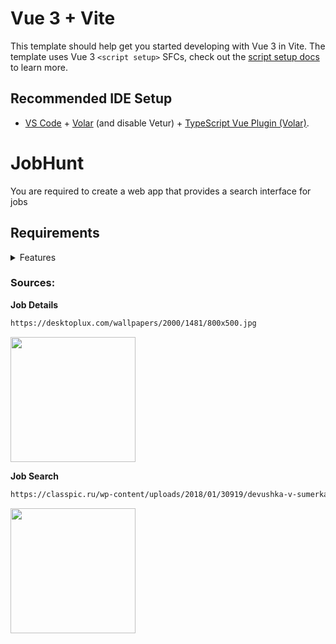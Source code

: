 # Vue 3 + Vite

This template should help get you started developing with Vue 3 in Vite. The template uses Vue 3 `<script setup>` SFCs, check out the [script setup docs](https://v3.vuejs.org/api/sfc-script-setup.html#sfc-script-setup) to learn more.

## Recommended IDE Setup

- [VS Code](https://code.visualstudio.com/) + [Volar](https://marketplace.visualstudio.com/items?itemName=Vue.volar) (and disable Vetur) + [TypeScript Vue Plugin (Volar)](https://marketplace.visualstudio.com/items?itemName=Vue.vscode-typescript-vue-plugin).

# JobHunt
You are required to create a web app that provides a search interface for jobs


## Requirements
<details> <summary> Features </summary>

-	[ ] Fetch job data from a mock API, using the JSON Provided to you. 
-	[ ] Use VueJS to implement the front-end functionality.
-	[ ] Use Tailwind CSS, Bootstrap, or a framework that you are comfortable with to make the web page mobile responsive.
-	[ ] Implement a search bar that allows the user to search for jobs by title. The search results should update dynamically as the user types.
-	[ ] Implement a dropdown for the Sort By field, with options to filter by highest salary and latest date. The search results should dynamically change on selection.
- [ ]	Implement checkboxes that allow the user to filter the search results by category. The categories should be fetched dynamically from the API data. The search results should dynamically change on selection.
</details>


### Sources:

**Job Details**
```html
https://desktoplux.com/wallpapers/2000/1481/800x500.jpg
```
<kbd>
<img src="https://desktoplux.com/wallpapers/2000/1481/800x500.jpg" width="200"/></kbd>

**Job Search**
```html
https://classpic.ru/wp-content/uploads/2018/01/30919/devushka-v-sumerkah-derzhit-na-vytjanutyh-rukah-bengalskij-ogon.jpg
```
<kbd>
<img src="https://classpic.ru/wp-content/uploads/2018/01/30919/devushka-v-sumerkah-derzhit-na-vytjanutyh-rukah-bengalskij-ogon.jpg" width="200" /></kbd>
